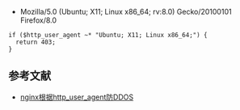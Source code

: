 * Mozilla/5.0 (Ubuntu; X11; Linux x86_64; rv:8.0) Gecko/20100101 Firefox/8.0
```
if ($http_user_agent ~* "Ubuntu; X11; Linux x86_64;") {
  return 403;
}
```

## 参考文献
* [nginx根据http_user_agent防DDOS](http://www.cnblogs.com/top5/archive/2011/01/13/1934845.html)
